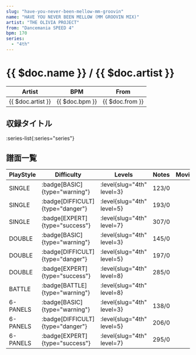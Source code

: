 ```yaml
---
slug: "have-you-never-been-mellow-mm-groovin"
name: "HAVE YOU NEVER BEEN MELLOW (MM GROOVIN MIX)"
artist: "THE OLIVIA PROJECT"
from: "Dancemania SPEED 4"
bpm: 170
series:
  - "4th"
---
```


# {{ $doc.name }} / {{ $doc.artist }}

|Artist|BPM|From|
|------|---|----|
|{{ $doc.artist }}|{{ $doc.bpm }}|{{ $doc.from }}|

## 収録タイトル

:series-list{:series="series"}

## 譜面一覧

|PlayStyle|Difficulty|Levels|Notes|Movie|
|---------|----------|------|-----|-----|
|SINGLE| :badge[BASIC]{type="warning"}|<div class="field is-grouped is-grouped-multiline"> :level{slug="4th" level=3}</div>|123/0||
|SINGLE| :badge[DIFFICULT]{type="danger"}|<div class="field is-grouped is-grouped-multiline"> :level{slug="4th" level=5}</div>|193/0||
|SINGLE| :badge[EXPERT]{type="success"}|<div class="field is-grouped is-grouped-multiline"> :level{slug="4th" level=7}</div>|307/0||
|DOUBLE| :badge[BASIC]{type="warning"}|<div class="field is-grouped is-grouped-multiline"> :level{slug="4th" level=3}</div>|145/0||
|DOUBLE| :badge[DIFFICULT]{type="danger"}|<div class="field is-grouped is-grouped-multiline"> :level{slug="4th" level=5}</div>|197/0||
|DOUBLE| :badge[EXPERT]{type="success"}|<div class="field is-grouped is-grouped-multiline"> :level{slug="4th" level=8}</div>|285/0||
|BATTLE| :badge[BATTLE]{type="warning"}|<div class="field is-grouped is-grouped-multiline"> :level{slug="4th" level=8}</div>|||
|6-PANELS| :badge[BASIC]{type="warning"}|<div class="field is-grouped is-grouped-multiline"> :level{slug="4th" level=3}</div>|138/0||
|6-PANELS| :badge[DIFFICULT]{type="danger"}|<div class="field is-grouped is-grouped-multiline"> :level{slug="4th" level=5}</div>|206/0||
|6-PANELS| :badge[EXPERT]{type="success"}|<div class="field is-grouped is-grouped-multiline"> :level{slug="4th" level=7}</div>|295/0||
